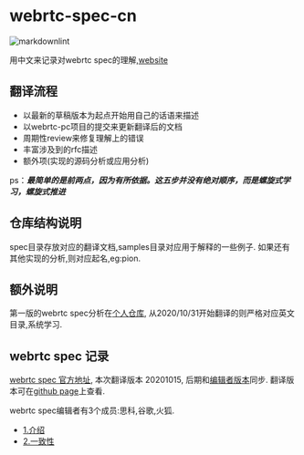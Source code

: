 # webrtc-spec-cn

![markdownlint](https://github.com/spec-rfc-cn/webrtc.spec.cn/workflows/markdownlint-lint/badge.svg)

用中文来记录对webrtc spec的理解,[website](https://spec-rfc-cn.github.io/webrtc.spec.cn)

## 翻译流程

- 以最新的草稿版本为起点开始用自己的话语来描述
- 以webrtc-pc项目的提交来更新翻译后的文档
- 周期性review来修复理解上的错误
- 丰富涉及到的rfc描述
- 额外项(实现的源码分析或应用分析)

ps：___最简单的是前两点，因为有所依据。这五步并没有绝对顺序，而是螺旋式学习，螺旋式推进___

## 仓库结构说明

spec目录存放对应的翻译文档,samples目录对应用于解释的一些例子.
如果还有其他实现的分析,则对应起名,eg:pion.

## 额外说明

第一版的webrtc spec分析在[个人仓库](https://github.com/63isOK/show-me-the-code/tree/master/webrtc#webrtc%E6%A0%87%E5%87%86%E7%86%9F%E6%82%89),
从2020/10/31开始翻译的则严格对应英文目录,系统学习.

## webrtc spec 记录

[webrtc spec 官方地址](https://www.w3.org/TR/webrtc/),
本次翻译版本 20201015, 后期和[编辑者版本](https://w3c.github.io/webrtc-pc/)同步.
翻译版本可在[github page](https://spec-rfc-cn.github.io/webrtc.spec.cn/)上查看.

webrtc spec编辑者有3个成员:思科,谷歌,火狐.

- [1.介绍](/spec/1.introduction.md)
- [2.一致性](/spec/2.conformance.md)
